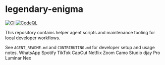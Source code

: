 # legendary-enigma

<!-- CI & status badges -->

[![CI](https://github.com/TLHarnden630/legendary-enigma/actions/workflows/ci.yml/badge.svg)](https://github.com/TLHarnden630/legendary-enigma/actions/workflows/ci.yml)
[![CodeQL](https://github.com/TLHarnden630/legendary-enigma/actions/workflows/codeql-analysis.yml/badge.svg)](https://github.com/TLHarnden630/legendary-enigma/actions/workflows/codeql-analysis.yml)

This repository contains helper agent scripts and maintenance tooling for local developer workflows.

See `AGENT_README.md` and `CONTRIBUTING.md` for developer setup and usage notes.
WhatsApp
Spotify
TikTok
CapCut
Netflix
Zoom
Camo Studio
djay Pro
Luminar Neo
